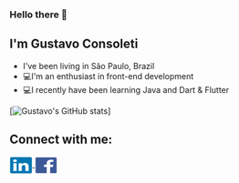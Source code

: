 ### Hello there 👋

## I'm Gustavo Consoleti 
- I've been living in São Paulo, Brazil 
- 💻I'm an enthusiast in front-end development
- 💻I recently have been learning Java and Dart & Flutter


[![Gustavo's GitHub stats](https://github-readme-stats.vercel.app/api?username=Gustavo-CRS&show_icons=true&theme=synthwave)]



## Connect with me:
<a href="https://www.linkedin.com/in/gustavo-consoleti-9710071b5/" target="_blank">
<img align="center" alt="gustavo-linkedin" height="30" width="40" src="https://raw.githubusercontent.com/devicons/devicon/master/icons/linkedin/linkedin-original.svg" style="max-width:100%;">
</a>
<a href="https://www.facebook.com/gustavo.consoleti" target="_blank">
<img align="center" alt="gustavo-facebook" height="30" width="40" src="https://raw.githubusercontent.com/devicons/devicon/master/icons/facebook/facebook-original.svg" style="max-width:100%;">
</a>


<!--
**Gustavo-CRS/Gustavo-CRS** is a ✨ _special_ ✨ repository because its `README.md` (this file) appears on your GitHub profile.

Here are some ideas to get you started:

- 🔭 I’m currently working on ...
- 🌱 I’m currently learning ...
- 👯 I’m looking to collaborate on ...
- 🤔 I’m looking for help with ...
- 💬 Ask me about ...
- 📫 How to reach me: ...
- 😄 Pronouns: ...
- ⚡ Fun fact: ...
-->
